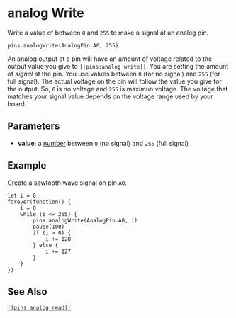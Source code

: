 # analog Write

Write a value of between `0` and `255` to make a signal at an analog pin.

```sig
pins.analogWrite(AnalogPin.A0, 255)
```

An analog output at a pin will have an amount of voltage related to the output value
you give to ``||pins:analog write||``. You are setting the amount of _signal_ at the pin.
You use values between `0` (for no signal) and `255` (for full signal). The actual voltage
on the pin will follow the value you give for the output. So, `0` is no voltage and `255`
is maximun voltage. The voltage that matches your signal value depends on the
voltage range used by your board.

## Parameters

*  **value**: a [number](types/number) between `0` (no signal) and `255` (full signal)


## Example

Create a sawtooth wave signal on pin `A0`.

```blocks
let i = 0
forever(function() {
    i = 0
    while (i <= 255) {
        pins.analogWrite(AnalogPin.A0, i)
        pause(100)
        if (i > 0) {
            i += 128
        } else {
            i += 127
        }
    }
})

```

## See Also

[``||pins:analog read||``](/reference/pins/analog-read)
